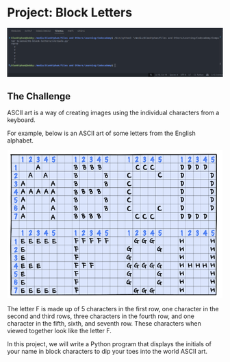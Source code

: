 # Project: Block Letters

![alt text](image-1.png)

## The Challenge

ASCII art is a way of creating images using the individual characters from a keyboard.

For example, below is an ASCII art of some letters from the English alphabet.

![alt text](image.png)

The letter F is made up of 5 characters in the first row, one character in the second and third rows, three characters in the fourth row, and one character in the fifth, sixth, and seventh row. These characters when viewed together look like the letter F.


In this project, we will write a Python program that displays the initials of your name in block characters to dip your toes into the world ASCII art.